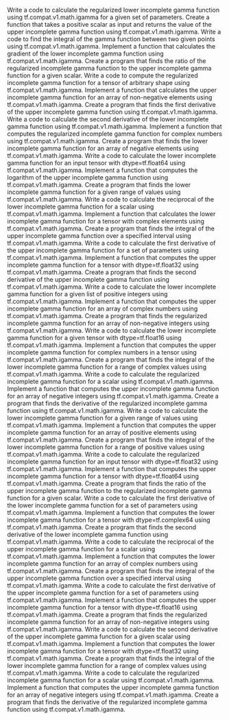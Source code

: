 Write a code to calculate the regularized lower incomplete gamma function using tf.compat.v1.math.igamma for a given set of parameters.
Create a function that takes a positive scalar as input and returns the value of the upper incomplete gamma function using tf.compat.v1.math.igamma.
Write a code to find the integral of the gamma function between two given points using tf.compat.v1.math.igamma.
Implement a function that calculates the gradient of the lower incomplete gamma function using tf.compat.v1.math.igamma.
Create a program that finds the ratio of the regularized incomplete gamma function to the upper incomplete gamma function for a given scalar.
Write a code to compute the regularized incomplete gamma function for a tensor of arbitrary shape using tf.compat.v1.math.igamma.
Implement a function that calculates the upper incomplete gamma function for an array of non-negative elements using tf.compat.v1.math.igamma.
Create a program that finds the first derivative of the upper incomplete gamma function using tf.compat.v1.math.igamma.
Write a code to calculate the second derivative of the lower incomplete gamma function using tf.compat.v1.math.igamma.
Implement a function that computes the regularized incomplete gamma function for complex numbers using tf.compat.v1.math.igamma.
Create a program that finds the lower incomplete gamma function for an array of negative elements using tf.compat.v1.math.igamma.
Write a code to calculate the lower incomplete gamma function for an input tensor with dtype=tf.float64 using tf.compat.v1.math.igamma.
Implement a function that computes the logarithm of the upper incomplete gamma function using tf.compat.v1.math.igamma.
Create a program that finds the lower incomplete gamma function for a given range of values using tf.compat.v1.math.igamma.
Write a code to calculate the reciprocal of the lower incomplete gamma function for a scalar using tf.compat.v1.math.igamma.
Implement a function that calculates the lower incomplete gamma function for a tensor with complex elements using tf.compat.v1.math.igamma.
Create a program that finds the integral of the upper incomplete gamma function over a specified interval using tf.compat.v1.math.igamma.
Write a code to calculate the first derivative of the upper incomplete gamma function for a set of parameters using tf.compat.v1.math.igamma.
Implement a function that computes the upper incomplete gamma function for a tensor with dtype=tf.float32 using tf.compat.v1.math.igamma.
Create a program that finds the second derivative of the upper incomplete gamma function using tf.compat.v1.math.igamma.
Write a code to calculate the lower incomplete gamma function for a given list of positive integers using tf.compat.v1.math.igamma.
Implement a function that computes the upper incomplete gamma function for an array of complex numbers using tf.compat.v1.math.igamma.
Create a program that finds the regularized incomplete gamma function for an array of non-negative integers using tf.compat.v1.math.igamma.
Write a code to calculate the lower incomplete gamma function for a given tensor with dtype=tf.float16 using tf.compat.v1.math.igamma.
Implement a function that computes the upper incomplete gamma function for complex numbers in a tensor using tf.compat.v1.math.igamma.
Create a program that finds the integral of the lower incomplete gamma function for a range of complex values using tf.compat.v1.math.igamma.
Write a code to calculate the regularized incomplete gamma function for a scalar using tf.compat.v1.math.igamma.
Implement a function that computes the upper incomplete gamma function for an array of negative integers using tf.compat.v1.math.igamma.
Create a program that finds the derivative of the regularized incomplete gamma function using tf.compat.v1.math.igamma.
Write a code to calculate the lower incomplete gamma function for a given range of values using tf.compat.v1.math.igamma.
Implement a function that computes the upper incomplete gamma function for an array of positive elements using tf.compat.v1.math.igamma.
Create a program that finds the integral of the lower incomplete gamma function for a range of positive values using tf.compat.v1.math.igamma.
Write a code to calculate the regularized incomplete gamma function for an input tensor with dtype=tf.float32 using tf.compat.v1.math.igamma.
Implement a function that computes the upper incomplete gamma function for a tensor with dtype=tf.float64 using tf.compat.v1.math.igamma.
Create a program that finds the ratio of the upper incomplete gamma function to the regularized incomplete gamma function for a given scalar.
Write a code to calculate the first derivative of the lower incomplete gamma function for a set of parameters using tf.compat.v1.math.igamma.
Implement a function that computes the lower incomplete gamma function for a tensor with dtype=tf.complex64 using tf.compat.v1.math.igamma.
Create a program that finds the second derivative of the lower incomplete gamma function using tf.compat.v1.math.igamma.
Write a code to calculate the reciprocal of the upper incomplete gamma function for a scalar using tf.compat.v1.math.igamma.
Implement a function that computes the lower incomplete gamma function for an array of complex numbers using tf.compat.v1.math.igamma.
Create a program that finds the integral of the upper incomplete gamma function over a specified interval using tf.compat.v1.math.igamma.
Write a code to calculate the first derivative of the upper incomplete gamma function for a set of parameters using tf.compat.v1.math.igamma.
Implement a function that computes the upper incomplete gamma function for a tensor with dtype=tf.float16 using tf.compat.v1.math.igamma.
Create a program that finds the regularized incomplete gamma function for an array of non-negative integers using tf.compat.v1.math.igamma.
Write a code to calculate the second derivative of the upper incomplete gamma function for a given scalar using tf.compat.v1.math.igamma.
Implement a function that computes the lower incomplete gamma function for a tensor with dtype=tf.float32 using tf.compat.v1.math.igamma.
Create a program that finds the integral of the lower incomplete gamma function for a range of complex values using tf.compat.v1.math.igamma.
Write a code to calculate the regularized incomplete gamma function for a scalar using tf.compat.v1.math.igamma.
Implement a function that computes the upper incomplete gamma function for an array of negative integers using tf.compat.v1.math.igamma.
Create a program that finds the derivative of the regularized incomplete gamma function using tf.compat.v1.math.igamma.